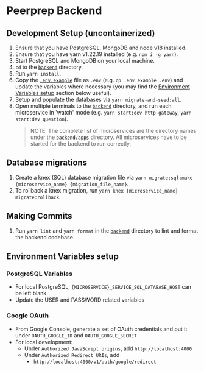 # Peerprep Backend
## Development Setup (uncontainerized)
1. Ensure that you have PostgreSQL, MongoDB and node v18 installed.
1. Ensure that you have yarn v1.22.19 installed (e.g. `npm i -g yarn`).
1. Start PostgreSQL and MongoDB on your local machine.
1. `cd` to the [`backend`](./) directory.
1. Run `yarn install`.
1. Copy the [`.env.example`](./.env.example) file as `.env` (e.g. `cp .env.example .env`) and update the variables where necessary (you may find the [Environment Variables setup](#environment-variables-setup) section below useful).
1. Setup and populate the databases via `yarn migrate-and-seed:all`.
1. Open multiple terminals to the [`backend`](./) directory, and run each microservice in 'watch' mode (e.g. `yarn start:dev http-gateway`, `yarn start:dev question`).
   > NOTE: The complete list of microservices are the directory names under the [`backend/apps`](./apps/) directory. All microservices have to be started for the backend to run correctly.

## Database migrations
1. Create a knex (SQL) database migration file via `yarn migrate:sql:make {microservice_name} {migration_file_name}`.
1. To rollback a knex migration, run `yarn knex {microservice_name} migrate:rollback`.

## Making Commits
1. Run `yarn lint` and `yarn format` in the [`backend`](./) directory to lint and format the backend codebase.

## Environment Variables setup
### PostgreSQL Variables
- For local PostgreSQL, `{MICROSERVICE}_SERVICE_SQL_DATABASE_HOST` can be left blank
- Update the USER and PASSWORD related variables
### Google OAuth
- From Google Console, generate a set of OAuth credentials and put it under `OAUTH_GOOGLE_ID` and `OAUTH_GOOGLE_SECRET`
- For local development:
   - Under `Authorized JavaScript origins`, add `http://localhost:4000`
   - Under `Authorized Redirect URIs`, add
      - `http://localhost:4000/v1/auth/google/redirect`